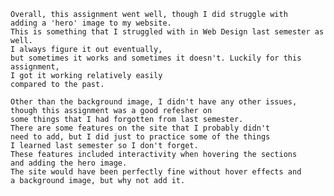     Overall, this assignment went well, though I did struggle with 
    adding a 'hero' image to my website.
    This is something that I struggled with in Web Design last semester as well. 
    I always figure it out eventually,
    but sometimes it works and sometimes it doesn't. Luckily for this assignment, 
    I got it working relatively easily 
    compared to the past. 

    Other than the background image, I didn't have any other issues, 
    though this assignment was a good refesher on 
    some things that I had forgotten from last semester. 
    There are some features on the site that I probably didn't 
    need to add, but I did just to practice some of the things 
    I learned last semester so I don't forget. 
    These features included interactivity when hovering the sections 
    and adding the hero image.
    The site would have been perfectly fine without hover effects and
    a background image, but why not add it. 